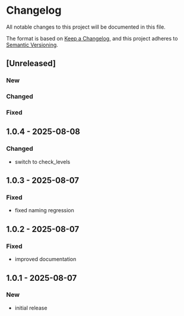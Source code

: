 # Changelog

All notable changes to this project will be documented in this file.

The format is based on [Keep a Changelog](https://keepachangelog.com/en/1.0.0/),
and this project adheres to [Semantic Versioning](https://semver.org/spec/v2.0.0.html).

## [Unreleased]

### New

### Changed

### Fixed

## 1.0.4 - 2025-08-08
### Changed
- switch to check_levels

## 1.0.3 - 2025-08-07
### Fixed
- fixed naming regression

## 1.0.2 - 2025-08-07
### Fixed
- improved documentation

## 1.0.1 - 2025-08-07
### New
- initial release


